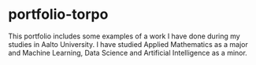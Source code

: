 # portfolio-torpo
This portfolio includes some examples of a work I have done during my studies in Aalto University. I have studied Applied Mathematics as a major and Machine Learning, Data Science and Artificial Intelligence as a minor.
